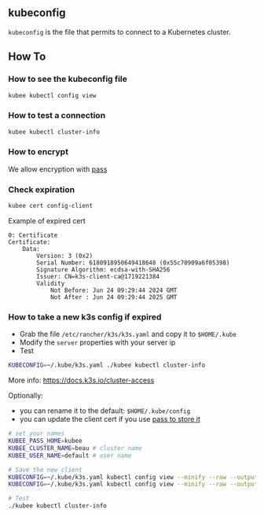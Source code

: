 ## kubeconfig

`kubeconfig` is the file that permits to connect to a Kubernetes cluster.

## How To
### How to see the kubeconfig file

```bash
kubee kubectl config view
```

### How to test a connection

```bash
kubee kubectl cluster-info
```

### How to encrypt

We allow encryption with [pass](kubeconfig-pass.md)

### Check expiration

```bash
kubee cert config-client
```

Example of expired cert
```
0: Certificate
Certificate:
    Data:
        Version: 3 (0x2)
        Serial Number: 6180918950649418648 (0x55c70909a6f05398)
        Signature Algorithm: ecdsa-with-SHA256
        Issuer: CN=k3s-client-ca@1719221384
        Validity
            Not Before: Jun 24 09:29:44 2024 GMT
            Not After : Jun 24 09:29:44 2025 GMT
```

### How to take a new k3s config if expired

* Grab the file `/etc/rancher/k3s/k3s.yaml` and copy it to `$HOME/.kube`
* Modify the `server` properties with your server ip
* Test
```bash
KUBECONFIG=~/.kube/k3s.yaml ./kubee kubectl cluster-info
```
More info: https://docs.k3s.io/cluster-access


Optionally:
  * you can rename it to the default: `$HOME/.kube/config`
  * you can update the client cert if you use [pass to store it](kubeconfig-pass.md)
```bash
# set your names
KUBEE_PASS_HOME=kubee
KUBEE_CLUSTER_NAME=beau # cluster name
KUBEE_USER_NAME=default # user name

# Save the new client
KUBECONFIG=~/.kube/k3s.yaml kubectl config view --minify --raw --output 'jsonpath={$.users[0].user.client-certificate-data}' | pass insert -m "$KUBEE_PASS_HOME/users/$KUBEE_USER_NAME/client-certificate-data"
KUBECONFIG=~/.kube/k3s.yaml kubectl config view --minify --raw --output 'jsonpath={$.users[0].user.client-key-data}' | pass insert -m "$KUBEE_PASS_HOME/users/$KUBEE_USER_NAME/client-key-data"

# Test
./kubee kubectl cluster-info
```

